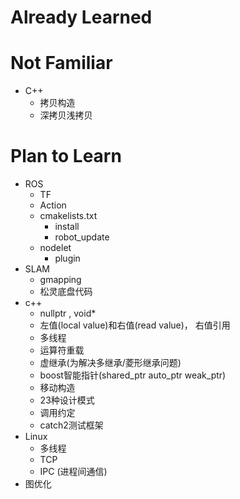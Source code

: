 # Already Learned


# Not Familiar

* C++
    * 拷贝构造
    * 深拷贝浅拷贝


# Plan to Learn

* ROS
    * TF
    * Action
    * cmakelists.txt
        * install
        * robot_update
    * nodelet
        * plugin 
* SLAM
    * gmapping
    * 松灵底盘代码
* c++
    * nullptr , void*
    * 左值(local value)和右值(read value)， 右值引用
    * 多线程
    * 运算符重载
    * 虚继承(为解决多继承/菱形继承问题)
    * boost智能指针(shared_ptr auto_ptr weak_ptr)
    * 移动构造
    * 23种设计模式
    * 调用约定
    * catch2测试框架
* Linux
    * 多线程
    * TCP
    * IPC (进程间通信)
* 图优化

